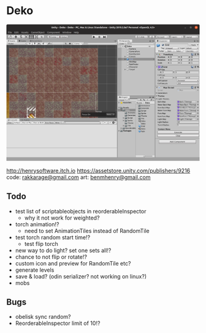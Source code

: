 # Deko

![Deko Dungeon Generator](Screenshot.png)

<http://henrysoftware.itch.io>
<https://assetstore.unity.com/publishers/9216>
code: rakkarage@gmail.com
art: benmhenry@gmail.com

## Todo

- test list of scriptableobjects in reorderableInspector
  - why it not work for weighted?
- torch animation!?
  - need to set AnimationTiles instead of RandomTile
- test torch random start time!?
  - test flip torch
- new way to do light? set one sets all!?
- chance to not flip or rotate!?
- custom icon and preview for RandomTile etc?
- generate levels
- save & load? (odin serializer? not working on linux?)
- mobs

## Bugs

- obelisk sync random?
- ReorderableInspector limit of 10!?
